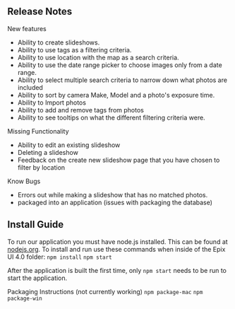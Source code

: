 ## Release Notes

New features
* Ability to create slideshows.
* Ability to use tags as a filtering criteria.
* Ability to use location with the map as a search criteria.
* Ability to use the date range picker to choose images only from a date range.
* Ability to select multiple search criteria to narrow down what photos are included
* Ability to sort by camera Make, Model and a photo's exposure time.
* Ability to Import photos
* Ability to add and remove tags from photos
* Ability to see tooltips on what the different filtering criteria were.

Missing Functionality
* Ability to edit an existing slideshow
* Deleting a slideshow
* Feedback on the create new slideshow page that you have chosen to filter by location


Know Bugs
* Errors out while making a slideshow that has no matched photos.
* packaged into an application (issues with packaging the database)


## Install Guide

To run our application you must have node.js installed. This can be found at [nodejs.org](nodejs.org).
To install and run use these commands when inside of the Epix UI 4.0 folder:
`npm install`
`npm start`

After the application is built the first time, only `npm start` needs to be run to start the application.

Packaging Instructions (not currently working)
`npm package-mac`
`npm package-win`
